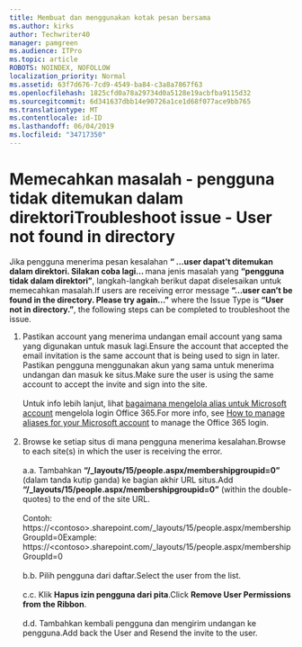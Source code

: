 ```yaml
---
title: Membuat dan menggunakan kotak pesan bersama
ms.author: kirks
author: Techwriter40
manager: pamgreen
ms.audience: ITPro
ms.topic: article
ROBOTS: NOINDEX, NOFOLLOW
localization_priority: Normal
ms.assetid: 63f7d676-7cd9-4549-ba84-c3a8a7867f63
ms.openlocfilehash: 1825cfd0a78a29734d0a5128e19acbfba9115d32
ms.sourcegitcommit: 6d341637dbb14e90726a1ce1d68f077ace9bb765
ms.translationtype: MT
ms.contentlocale: id-ID
ms.lasthandoff: 06/04/2019
ms.locfileid: "34717350"
---
```

# <a name="troubleshoot-issue---user-not-found-in-directory"></a><span data-ttu-id="a52b1-102">Memecahkan masalah - pengguna tidak ditemukan dalam direktori</span><span class="sxs-lookup"><span data-stu-id="a52b1-102">Troubleshoot issue - User not found in directory</span></span>

<p><span data-ttu-id="a52b1-103">Jika pengguna menerima pesan kesalahan <strong> &ldquo; &hellip;user dapat&rsquo;t ditemukan dalam direktori. Silakan coba lagi&hellip; </strong> mana jenis masalah yang <strong> &ldquo;pengguna tidak dalam direktori&rdquo;</strong>, langkah-langkah berikut dapat diselesaikan untuk memecahkan masalah.</span><span class="sxs-lookup"><span data-stu-id="a52b1-103">If users are receiving error message <strong>&ldquo;&hellip;user can&rsquo;t be found in the directory. Please try again&hellip;&rdquo;</strong> where the Issue Type is <strong>&ldquo;User not in directory.&rdquo;</strong>, the following steps can be completed to troubleshoot the issue.</span></span></p> <ol> <li><span data-ttu-id="a52b1-104">Pastikan account yang menerima undangan email account yang sama yang digunakan untuk masuk lagi.</span><span class="sxs-lookup"><span data-stu-id="a52b1-104">Ensure the account that accepted the email invitation is the same account that is being used to sign in later.</span></span> <span data-ttu-id="a52b1-105">Pastikan pengguna menggunakan akun yang sama untuk menerima undangan dan masuk ke situs.</span><span class="sxs-lookup"><span data-stu-id="a52b1-105">Make sure the user is using the same account to accept the invite and sign into the site.</span></span> <br /><br /><span data-ttu-id="a52b1-106">Untuk info lebih lanjut, lihat <a href="https://support.microsoft.com/en-us/help/12407/microsoft-account-how-to-manage-aliases">bagaimana mengelola alias untuk Microsoft account</a> mengelola login Office 365.</span><span class="sxs-lookup"><span data-stu-id="a52b1-106">For more info, see <a href="https://support.microsoft.com/en-us/help/12407/microsoft-account-how-to-manage-aliases">How to manage aliases for your Microsoft account</a> to manage the Office 365 login.</span></span> <br /><br /></li> <li><span data-ttu-id="a52b1-107">Browse ke setiap situs di mana pengguna menerima kesalahan.</span><span class="sxs-lookup"><span data-stu-id="a52b1-107">Browse to each site(s) in which the user is receiving the error.</span></span> <br /><br /><span data-ttu-id="a52b1-108">a.</span><span class="sxs-lookup"><span data-stu-id="a52b1-108">a.</span></span> <span data-ttu-id="a52b1-109">Tambahkan <strong> &ldquo;/_layouts/15/people.aspx/membershipgroupid=0&rdquo; </strong> (dalam tanda kutip ganda) ke bagian akhir URL situs.</span><span class="sxs-lookup"><span data-stu-id="a52b1-109">Add <strong>&ldquo;/_layouts/15/people.aspx/membershipgroupid=0&rdquo;</strong> (within the double-quotes) to the end of the site URL.</span></span> <br /><br /><span data-ttu-id="a52b1-110">Contoh: https://&lt;contoso&gt;.sharepoint.com/_layouts/15/people.aspx/membershipGroupId=0</span><span class="sxs-lookup"><span data-stu-id="a52b1-110">Example: https://&lt;contoso&gt;.sharepoint.com/_layouts/15/people.aspx/membershipGroupId=0</span></span> <br /><br /><span data-ttu-id="a52b1-111">b.</span><span class="sxs-lookup"><span data-stu-id="a52b1-111">b.</span></span> <span data-ttu-id="a52b1-112">Pilih pengguna dari daftar.</span><span class="sxs-lookup"><span data-stu-id="a52b1-112">Select the user from the list.</span></span> <br /><br /><span data-ttu-id="a52b1-113">c.</span><span class="sxs-lookup"><span data-stu-id="a52b1-113">c.</span></span> <span data-ttu-id="a52b1-114">Klik <strong>Hapus izin pengguna dari pita</strong>.</span><span class="sxs-lookup"><span data-stu-id="a52b1-114">Click <strong>Remove User Permissions from the Ribbon</strong>.</span></span> <br /><br /><span data-ttu-id="a52b1-115">d.</span><span class="sxs-lookup"><span data-stu-id="a52b1-115">d.</span></span> <span data-ttu-id="a52b1-116">Tambahkan kembali pengguna dan mengirim undangan ke pengguna.</span><span class="sxs-lookup"><span data-stu-id="a52b1-116">Add back the User and Resend the invite to the user.</span></span></li> </ol>


